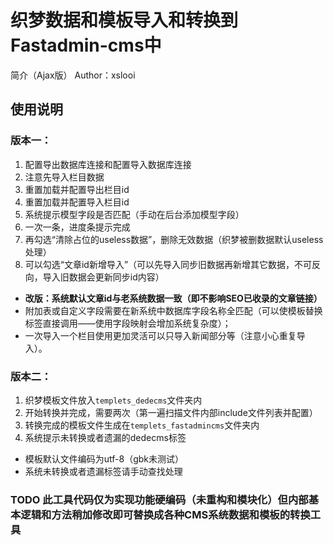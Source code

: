# 织梦数据和模板导入和转换到Fastadmin-cms中
简介（Ajax版）
Author：xslooi

## 使用说明
### 版本一：
1. 配置导出数据库连接和配置导入数据库连接
2. 注意先导入栏目数据
3. 重置加载并配置导出栏目id
4. 重置加载并配置导入栏目id
5. 系统提示模型字段是否匹配（手动在后台添加模型字段）
6. 一次一条，进度条提示完成
7. 再勾选“清除占位的useless数据”，删除无效数据（织梦被删数据默认useless处理）
8. 可以勾选“文章id新增导入”（可以先导入同步旧数据再新增其它数据，不可反向，导入旧数据会更新同步id内容）

* **改版：系统默认文章id与老系统数据一致（即不影响SEO已收录的文章链接）**
* 附加表或自定义字段需要在新系统中数据库字段名称全匹配（可以使模板替换标签直接调用——使用字段映射会增加系统复杂度）；
* 一次导入一个栏目使用更加灵活可以只导入新闻部分等（注意小心重复导入）。

### 版本二：
1. 织梦模板文件放入`templets_dedecms`文件夹内
2. 开始转换并完成，需要两次（第一遍扫描文件内部include文件列表并配置）
3. 转换完成的模板文件生成在`templets_fastadmincms`文件夹内
4. 系统提示未转换或者遗漏的dedecms标签

* 模板默认文件编码为utf-8（gbk未测试）
* 系统未转换或者遗漏标签请手动查找处理

### TODO 此工具代码仅为实现功能硬编码（未重构和模块化）但内部基本逻辑和方法稍加修改即可替换成各种CMS系统数据和模板的转换工具
